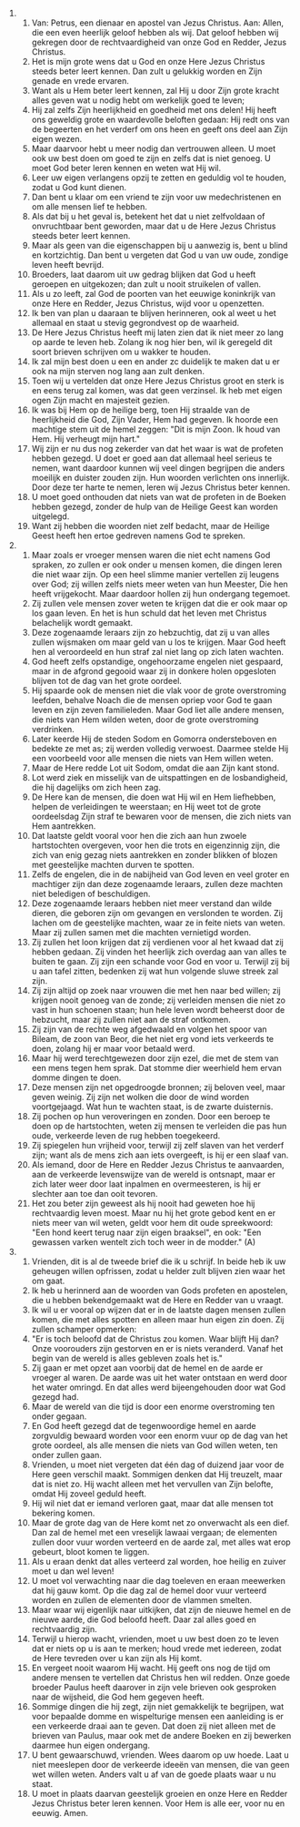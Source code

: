 <ol>
  <li>
    <ol>
      <li>Van: Petrus, een dienaar en apostel van Jezus Christus. Aan: Allen, die een even heerlijk geloof hebben als wij. Dat geloof hebben wij gekregen door de rechtvaardigheid van onze God en Redder, Jezus Christus.</li>
      <li>Het is mijn grote wens dat u God en onze Here Jezus Christus steeds beter leert kennen. Dan zult u gelukkig worden en Zijn genade en vrede ervaren.</li>
      <li>Want als u Hem beter leert kennen, zal Hij u door Zijn grote kracht alles geven wat u nodig hebt om werkelijk goed te leven;</li>
      <li>Hij zal zelfs Zijn heerlijkheid en goedheid met ons delen! Hij heeft ons geweldig grote en waardevolle beloften gedaan: Hij redt ons van de begeerten en het verderf om ons heen en geeft ons deel aan Zijn eigen wezen.</li>
      <li>Maar daarvoor hebt u meer nodig dan vertrouwen alleen. U moet ook uw best doen om goed te zijn en zelfs dat is niet genoeg. U moet God beter leren kennen en weten wat Hij wil.</li>
      <li>Leer uw eigen verlangens opzij te zetten en geduldig vol te houden, zodat u God kunt dienen.</li>
      <li>Dan bent u klaar om een vriend te zijn voor uw medechristenen en om alle mensen lief te hebben.</li>
      <li>Als dat bij u het geval is, betekent het dat u niet zelfvoldaan of onvruchtbaar bent geworden, maar dat u de Here Jezus Christus steeds beter leert kennen.</li>
      <li>Maar als geen van die eigenschappen bij u aanwezig is, bent u blind en kortzichtig. Dan bent u vergeten dat God u van uw oude, zondige leven heeft bevrijd.</li>
      <li>Broeders, laat daarom uit uw gedrag blijken dat God u heeft geroepen en uitgekozen; dan zult u nooit struikelen of vallen.</li>
      <li>Als u zo leeft, zal God de poorten van het eeuwige koninkrijk van onze Here en Redder, Jezus Christus, wijd voor u openzetten.</li>
      <li>Ik ben van plan u daaraan te blijven herinneren, ook al weet u het allemaal en staat u stevig gegrondvest op de waarheid.</li>
      <li>De Here Jezus Christus heeft mij laten zien dat ik niet meer zo lang op aarde te leven heb. Zolang ik nog hier ben, wil ik geregeld dit soort brieven schrijven om u wakker te houden.</li>
      <li>Ik zal mijn best doen u een en ander zc duidelijk te maken dat u er ook na mijn sterven nog lang aan zult denken.</li>
      <li>Toen wij u vertelden dat onze Here Jezus Christus groot en sterk is en eens terug zal komen, was dat geen verzinsel. Ik heb met eigen ogen Zijn macht en majesteit gezien.</li>
      <li>Ik was bij Hem op de heilige berg, toen Hij straalde van de heerlijkheid die God, Zijn Vader, Hem had gegeven. Ik hoorde een machtige stem uit de hemel zeggen: "Dit is mijn Zoon. Ik houd van Hem. Hij verheugt mijn hart."</li>
      <li>Wij zijn er nu dus nog zekerder van dat het waar is wat de profeten hebben gezegd. U doet er goed aan dat allemaal heel serieus te nemen, want daardoor kunnen wij veel dingen begrijpen die anders moeilijk en duister zouden zijn. Hun woorden verlichten ons innerlijk. Door deze ter harte te nemen, leren wij Jezus Christus beter kennen.</li>
      <li>U moet goed onthouden dat niets van wat de profeten in de Boeken hebben gezegd, zonder de hulp van de Heilige Geest kan worden uitgelegd.</li>
      <li>Want zij hebben die woorden niet zelf bedacht, maar de Heilige Geest heeft hen ertoe gedreven namens God te spreken.</li>
    </ol>
  </li>
  <li>
    <ol>
      <li>Maar zoals er vroeger mensen waren die niet echt namens God spraken, zo zullen er ook onder u mensen komen, die dingen leren die niet waar zijn. Op een heel slimme manier vertellen zij leugens over God; zij willen zelfs niets meer weten van hun Meester, Die hen heeft vrijgekocht. Maar daardoor hollen zij hun ondergang tegemoet.</li>
      <li>Zij zullen vele mensen zover weten te krijgen dat die er ook maar op los gaan leven. En het is hun schuld dat het leven met Christus belachelijk wordt gemaakt.</li>
      <li>Deze zogenaamde leraars zijn zo hebzuchtig, dat zij u van alles zullen wijsmaken om maar geld van u los te krijgen. Maar God heeft hen al veroordeeld en hun straf zal niet lang op zich laten wachten.</li>
      <li>God heeft zelfs opstandige, ongehoorzame engelen niet gespaard, maar in de afgrond gegooid waar zij in donkere holen opgesloten blijven tot de dag van het grote oordeel.</li>
      <li>Hij spaarde ook de mensen niet die vlak voor de grote overstroming leefden, behalve Noach die de mensen opriep voor God te gaan leven en zijn zeven familieleden. Maar God liet alle andere mensen, die niets van Hem wilden weten, door de grote overstroming verdrinken.</li>
      <li>Later keerde Hij de steden Sodom en Gomorra ondersteboven en bedekte ze met as; zij werden volledig verwoest. Daarmee stelde Hij een voorbeeld voor alle mensen die niets van Hem willen weten.</li>
      <li>Maar de Here redde Lot uit Sodom, omdat die aan Zijn kant stond.</li>
      <li>Lot werd ziek en misselijk van de uitspattingen en de losbandigheid, die hij dagelijks om zich heen zag.</li>
      <li>De Here kan de mensen, die doen wat Hij wil en Hem liefhebben, helpen de verleidingen te weerstaan; en Hij weet tot de grote oordeelsdag Zijn straf te bewaren voor de mensen, die zich niets van Hem aantrekken.</li>
      <li>Dat laatste geldt vooral voor hen die zich aan hun zwoele hartstochten overgeven, voor hen die trots en eigenzinnig zijn, die zich van enig gezag niets aantrekken en zonder blikken of blozen met geestelijke machten durven te spotten.</li>
      <li>Zelfs de engelen, die in de nabijheid van God leven en veel groter en machtiger zijn dan deze zogenaamde leraars, zullen deze machten niet beledigen of beschuldigen.</li>
      <li>Deze zogenaamde leraars hebben niet meer verstand dan wilde dieren, die geboren zijn om gevangen en verslonden te worden. Zij lachen om de geestelijke machten, waar ze in feite niets van weten. Maar zij zullen samen met die machten vernietigd worden.</li>
      <li>Zij zullen het loon krijgen dat zij verdienen voor al het kwaad dat zij hebben gedaan. Zij vinden het heerlijk zich overdag aan van alles te buiten te gaan. Zij zijn een schande voor God en voor u. Terwijl zij bij u aan tafel zitten, bedenken zij wat hun volgende sluwe streek zal zijn.</li>
      <li>Zij zijn altijd op zoek naar vrouwen die met hen naar bed willen; zij krijgen nooit genoeg van de zonde; zij verleiden mensen die niet zo vast in hun schoenen staan; hun hele leven wordt beheerst door de hebzucht, maar zij zullen niet aan de straf ontkomen.</li>
      <li>Zij zijn van de rechte weg afgedwaald en volgen het spoor van Bileam, de zoon van Beor, die het niet erg vond iets verkeerds te doen, zolang hij er maar voor betaald werd.</li>
      <li>Maar hij werd terechtgewezen door zijn ezel, die met de stem van een mens tegen hem sprak. Dat stomme dier weerhield hem ervan domme dingen te doen.</li>
      <li>Deze mensen zijn net opgedroogde bronnen; zij beloven veel, maar geven weinig. Zij zijn net wolken die door de wind worden voortgejaagd. Wat hun te wachten staat, is de zwarte duisternis.</li>
      <li>Zij pochen op hun veroveringen en zonden. Door een beroep te doen op de hartstochten, weten zij mensen te verleiden die pas hun oude, verkeerde leven de rug hebben toegekeerd.</li>
      <li>Zij spiegelen hun vrijheid voor, terwijl zij zelf slaven van het verderf zijn; want als de mens zich aan iets overgeeft, is hij er een slaaf van.</li>
      <li>Als iemand, door de Here en Redder Jezus Christus te aanvaarden, aan de verkeerde levenswijze van de wereld is ontsnapt, maar er zich later weer door laat inpalmen en overmeesteren, is hij er slechter aan toe dan ooit tevoren.</li>
      <li>Het zou beter zijn geweest als hij nooit had geweten hoe hij rechtvaardig leven moest. Maar nu hij het grote gebod kent en er niets meer van wil weten, geldt voor hem dit oude spreekwoord: "Een hond keert terug naar zijn eigen braaksel", en ook: "Een gewassen varken wentelt zich toch weer in de modder." (A)</li>
    </ol>
  </li>
  <li>
    <ol>
      <li>Vrienden, dit is al de tweede brief die ik u schrijf. In beide heb ik uw geheugen willen opfrissen, zodat u helder zult blijven zien waar het om gaat.</li>
      <li>Ik heb u herinnerd aan de woorden van Gods profeten en apostelen, die u hebben bekendgemaakt wat de Here en Redder van u vraagt.</li>
      <li>Ik wil u er vooral op wijzen dat er in de laatste dagen mensen zullen komen, die met alles spotten en alleen maar hun eigen zin doen. Zij zullen schamper opmerken:</li>
      <li>"Er is toch beloofd dat de Christus zou komen. Waar blijft Hij dan? Onze voorouders zijn gestorven en er is niets veranderd. Vanaf het begin van de wereld is alles gebleven zoals het is."</li>
      <li>Zij gaan er met opzet aan voorbij dat de hemel en de aarde er vroeger al waren. De aarde was uit het water ontstaan en werd door het water omringd. En dat alles werd bijeengehouden door wat God gezegd had.</li>
      <li>Maar de wereld van die tijd is door een enorme overstroming ten onder gegaan.</li>
      <li>En God heeft gezegd dat de tegenwoordige hemel en aarde zorgvuldig bewaard worden voor een enorm vuur op de dag van het grote oordeel, als alle mensen die niets van God willen weten, ten onder zullen gaan.</li>
      <li>Vrienden, u moet niet vergeten dat één dag of duizend jaar voor de Here geen verschil maakt. Sommigen denken dat Hij treuzelt, maar dat is niet zo. Hij wacht alleen met het vervullen van Zijn belofte, omdat Hij zoveel geduld heeft.</li>
      <li>Hij wil niet dat er iemand verloren gaat, maar dat alle mensen tot bekering komen.</li>
      <li>Maar de grote dag van de Here komt net zo onverwacht als een dief. Dan zal de hemel met een vreselijk lawaai vergaan; de elementen zullen door vuur worden verteerd en de aarde zal, met alles wat erop gebeurt, bloot komen te liggen.</li>
      <li>Als u eraan denkt dat alles verteerd zal worden, hoe heilig en zuiver moet u dan wel leven!</li>
      <li>U moet vol verwachting naar die dag toeleven en eraan meewerken dat hij gauw komt. Op die dag zal de hemel door vuur verteerd worden en zullen de elementen door de vlammen smelten.</li>
      <li>Maar waar wij eigenlijk naar uitkijken, dat zijn de nieuwe hemel en de nieuwe aarde, die God beloofd heeft. Daar zal alles goed en rechtvaardig zijn.</li>
      <li>Terwijl u hierop wacht, vrienden, moet u uw best doen zo te leven dat er niets op u is aan te merken; houd vrede met iedereen, zodat de Here tevreden over u kan zijn als Hij komt.</li>
      <li>En vergeet nooit waarom Hij wacht. Hij geeft ons nog de tijd om andere mensen te vertellen dat Christus hen wil redden. Onze goede broeder Paulus heeft daarover in zijn vele brieven ook gesproken naar de wijsheid, die God hem gegeven heeft.</li>
      <li>Sommige dingen die hij zegt, zijn niet gemakkelijk te begrijpen, wat voor bepaalde domme en wispelturige mensen een aanleiding is er een verkeerde draai aan te geven. Dat doen zij niet alleen met de brieven van Paulus, maar ook met de andere Boeken en zij bewerken daarmee hun eigen ondergang.</li>
      <li>U bent gewaarschuwd, vrienden. Wees daarom op uw hoede. Laat u niet meeslepen door de verkeerde ideeën van mensen, die van geen wet willen weten. Anders valt u af van de goede plaats waar u nu staat.</li>
      <li>U moet in plaats daarvan geestelijk groeien en onze Here en Redder Jezus Christus beter leren kennen. Voor Hem is alle eer, voor nu en eeuwig. Amen.</li>
    </ol>
  </li>
</ol>